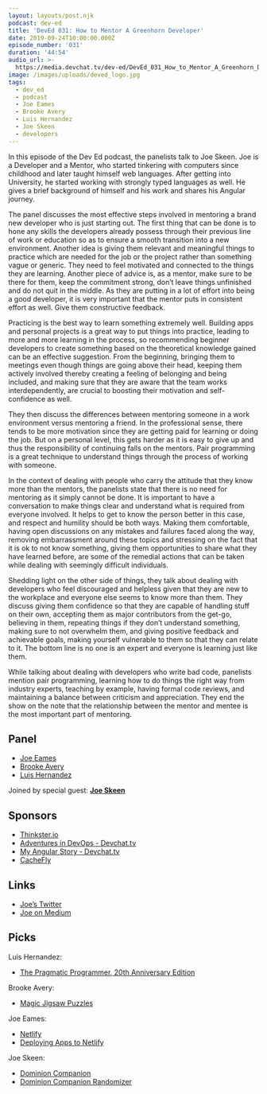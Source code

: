 ```yaml
---
layout: layouts/post.njk
podcast: dev-ed
title: 'DevEd 031: How to Mentor A Greenhorn Developer'
date: 2019-09-24T10:00:00.000Z
episode_number: '031'
duration: '44:54'
audio_url: >-
  https://media.devchat.tv/dev-ed/DevEd_031_How_to_Mentor_A_Greenhorn_Developer.mp3
image: /images/uploads/deved_logo.jpg
tags:
  - dev_ed
  - podcast
  - Joe Eames
  - Brooke Avery
  - Luis Hernandez
  - Joe Skeen
  - developers
---
```

In this episode of the Dev Ed podcast, the panelists talk to Joe Skeen. Joe is a Developer and a Mentor, who started tinkering with computers since childhood and later taught himself web languages. After getting into University, he started working with strongly typed languages as well. He gives a brief background of himself and his work and shares his Angular journey.

The panel discusses the most effective steps involved in mentoring a brand new developer who is just starting out. The first thing that can be done is to hone any skills the developers already possess through their previous line of work or education so as to ensure a smooth transition into a new environment. Another idea is giving them relevant and meaningful things to practice which are needed for the job or the project rather than something vague or generic. They need to feel motivated and connected to the things they are learning. Another piece of advice is, as a mentor, make sure to be there for them, keep the commitment strong, don’t leave things unfinished and do not quit in the middle. As they are putting in a lot of effort into being a good developer, it is very important that the mentor puts in consistent effort as well. Give them constructive feedback.

Practicing is the best way to learn something extremely well. Building apps and personal projects is a great way to put things into practice, leading to more and more learning in the process, so recommending beginner developers to create something based on the theoretical knowledge gained can be an effective suggestion. From the beginning, bringing them to meetings even though things are going above their head, keeping them actively involved thereby creating a feeling of belonging and being included, and making sure that they are aware that the team works interdependently, are crucial to boosting their motivation and self-confidence as well.

They then discuss the differences between mentoring someone in a work environment versus mentoring a friend. In the professional sense, there tends to be more motivation since they are getting paid for learning or doing the job. But on a personal level, this gets harder as it is easy to give up and thus the responsibility of continuing falls on the mentors. Pair programming is a great technique to understand things through the process of working with someone. 

In the context of dealing with people who carry the attitude that they know more than the mentors, the panelists state that there is no need for mentoring as it simply cannot be done. It is important to have a conversation to make things clear and understand what is required from everyone involved. It helps to get to know the person better in this case, and respect and humility should be both ways. Making them comfortable, having open discussions on any mistakes and failures faced along the way, removing embarrassment around these topics and stressing on the fact that it is ok to not know something, giving them opportunities to share what they have learned before, are some of the remedial actions that can be taken while dealing with seemingly difficult individuals. 

Shedding light on the other side of things, they talk about dealing with developers who feel discouraged and helpless given that they are new to the workplace and everyone else seems to know more than them. They discuss giving them confidence so that they are capable of handling stuff on their own, accepting them as major contributors from the get-go, believing in them, repeating things if they don’t understand something, making sure to not overwhelm them, and giving positive feedback and achievable goals, making yourself vulnerable to them so that they can relate to it. The bottom line is no one is an expert and everyone is learning just like them. 

While talking about dealing with developers who write bad code, panelists mention pair programming, learning how to do things the right way from industry experts, teaching by example, having formal code reviews, and maintaining a balance between criticism and appreciation. They end the show on the note that the relationship between the mentor and mentee is the most important part of mentoring.

## Panel

* [Joe Eames](https://thinkster.io/)
* [Brooke Avery](https://thinkster.io/)
* [Luis Hernandez](https://lambdaschool.com/about)

Joined by special guest: [**Joe Skeen**](https://www.linkedin.com/in/josephskeenjr)

## Sponsors

* [Thinkster.io](https://thinkster.io/)
* [Adventures in DevOps - Devchat.tv](https://devchat.tv/adventures-in-devops/)
* [My Angular Story - Devchat.tv](https://devchat.tv/my-angular-story/)
* [CacheFly](https://www.cachefly.com/)

## Links

* [Joe’s Twitter](https://twitter.com/joeskeenjr)
* [Joe on Medium](https://medium.com/@joeskeen)

## Picks

 Luis Hernandez:

* [The Pragmatic Programmer, 20th Anniversary Edition](https://pragprog.com/book/tpp20/the-pragmatic-programmer-20th-anniversary-edition)

Brooke Avery:

* [Magic Jigsaw Puzzles](https://magicpuzzles.net/)

Joe Eames:

* [Netlify](https://www.netlify.com/)
* [Deploying Apps to Netlify](https://thinkster.io/tutorials/deploying-apps-to-netlify)

Joe Skeen:

* [Dominion Companion](https://github.com/joeskeen/dominion-companion)
* [Dominion Companion Randomizer](https://joeskeen.github.io/dominion-companion/randomizer)
